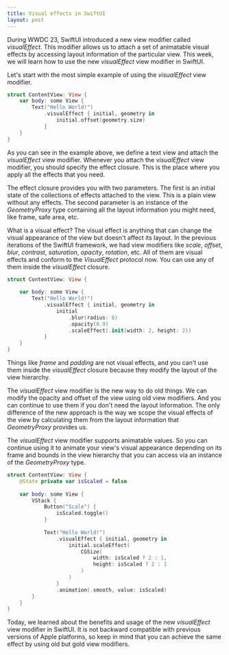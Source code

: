 ```yaml
---
title: Visual effects in SwiftUI
layout: post
---
```


During WWDC 23, SwiftUI introduced a new view modifier called *visualEffect*. This modifier allows us to attach a set of animatable visual effects by accessing layout information of the particular view. This week, we will learn how to use the new *visualEffect* view modifier in SwiftUI.

Let's start with the most simple example of using the *visualEffect* view modifier.

```swift
struct ContentView: View {
    var body: some View {
        Text("Hello World!")
            .visualEffect { initial, geometry in
                initial.offset(geometry.size)
            }
    }
}
```

As you can see in the example above, we define a text view and attach the *visualEffect* view modifier. Whenever you attach the *visualEffect* view modifier, you should specify the effect closure. This is the place where you apply all the effects that you need.

The effect closure provides you with two parameters. The first is an initial state of the collections of effects attached to the view. This is a plain view without any effects. The second parameter is an instance of the *GeometryProxy* type containing all the layout information you might need, like frame, safe area, etc.

What is a visual effect? The visual effect is anything that can change the visual appearance of the view but doesn't affect its layout. In the previous iterations of the SwiftUI framework, we had view modifiers like *scale*, *offset*, *blur*, *contrast*, *saturation*, *opacity*, *rotation*, etc. All of them are visual effects and conform to the *VisualEffect* protocol now. You can use any of them inside the *visualEffect* closure.

```swift
struct ContentView: View {
    
    var body: some View {
        Text("Hello World!")
            .visualEffect { initial, geometry in
                initial
                    .blur(radius: 8)
                    .opacity(0.9)
                    .scaleEffect(.init(width: 2, height: 2))
            }
    }
}
```

Things like *frame* and *padding* are not visual effects, and you can't use them inside the *visualEffect* closure because they modify the layout of the view hierarchy.

The *visualEffect* view modifier is the new way to do old things. We can modify the opacity and offset of the view using old view modifiers. And you can continue to use them if you don't need the layout information. The only difference of the new approach is the way we scope the visual effects of the view by calculating them from the layout information that *GeometryProxy* provides us.

The *visualEffect* view modifier supports animatable values. So you can continue using it to animate your view's visual appearance depending on its frame and bounds in the view hierarchy that you can access via an instance of the *GeometryProxy* type.

```swift
struct ContentView: View {
    @State private var isScaled = false
    
    var body: some View {
        VStack {
            Button("Scale") {
                isScaled.toggle()
            }
            
            Text("Hello World!")
                .visualEffect { initial, geometry in
                    initial.scaleEffect(
                        CGSize(
                            width: isScaled ? 2 : 1,
                            height: isScaled ? 2 : 1
                        )
                    )
                }
                .animation(.smooth, value: isScaled)
        }
    }
}
```

Today, we learned about the benefits and usage of the new *visualEffect* view modifier in SwiftUI. It is not backward compatible with previous versions of Apple platforms, so keep in mind that you can achieve the same effect by using old but gold view modifiers.
